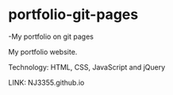  # portfolio-git-pages
 -My portfolio on git pages

 My portfolio website.
 
 Technology: HTML, CSS, JavaScript and jQuery
 
 LINK: NJ3355.github.io
